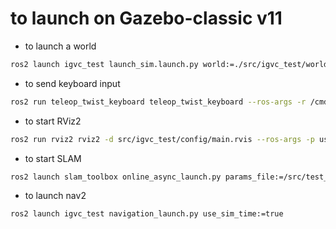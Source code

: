 # to launch on Gazebo-classic v11

 - to launch a world
 ```bash
ros2 launch igvc_test launch_sim.launch.py world:=./src/igvc_test/worlds/obstacles.world

```

 - to send keyboard input
```bash
ros2 run teleop_twist_keyboard teleop_twist_keyboard --ros-args -r /cmd_vel:=/cmd_vel_joy
```

 - to start RViz2
 ```bash
ros2 run rviz2 rviz2 -d src/igvc_test/config/main.rvis --ros-args -p use_sim_time:=true
 ```

 - to start SLAM
 ```bash
ros2 launch slam_toolbox online_async_launch.py params_file:=/src/test_igvc/config/mapper_params_online_async.yaml use_sim_time:=true

 ```

 - to launch nav2
 ```bash
ros2 launch igvc_test navigation_launch.py use_sim_time:=true

